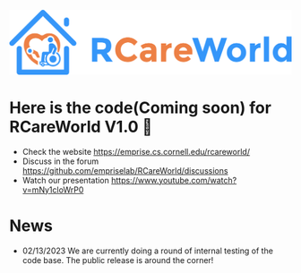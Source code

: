 ![alt text](rcareworld.png)

# Here is the code(Coming soon) for RCareWorld V1.0 🦾

- Check the website https://emprise.cs.cornell.edu/rcareworld/
- Discuss in the forum https://github.com/empriselab/RCareWorld/discussions
- Watch our presentation https://www.youtube.com/watch?v=mNy1cloWrP0

# News
- 02/13/2023 We are currently doing a round of internal testing of the code base. The public release is around the corner!
